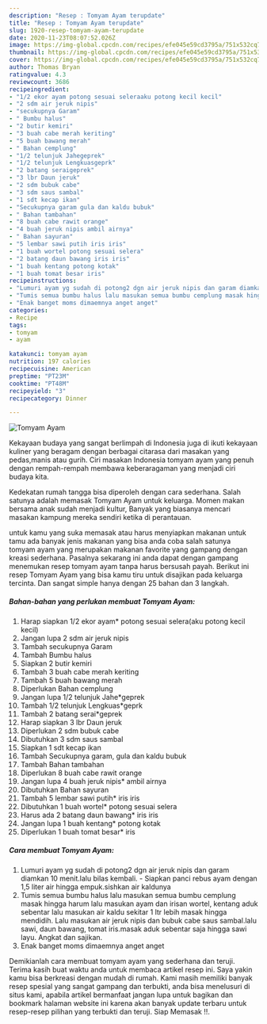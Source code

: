 ```yaml
---
description: "Resep : Tomyam Ayam terupdate"
title: "Resep : Tomyam Ayam terupdate"
slug: 1920-resep-tomyam-ayam-terupdate
date: 2020-11-23T08:07:52.026Z
image: https://img-global.cpcdn.com/recipes/efe045e59cd3795a/751x532cq70/tomyam-ayam-foto-resep-utama.jpg
thumbnail: https://img-global.cpcdn.com/recipes/efe045e59cd3795a/751x532cq70/tomyam-ayam-foto-resep-utama.jpg
cover: https://img-global.cpcdn.com/recipes/efe045e59cd3795a/751x532cq70/tomyam-ayam-foto-resep-utama.jpg
author: Thomas Bryan
ratingvalue: 4.3
reviewcount: 3686
recipeingredient:
- "1/2 ekor ayam potong sesuai seleraaku potong kecil kecil"
- "2 sdm air jeruk nipis"
- "secukupnya Garam"
- " Bumbu halus"
- "2 butir kemiri"
- "3 buah cabe merah keriting"
- "5 buah bawang merah"
- " Bahan cemplung"
- "1/2 telunjuk Jahegeprek"
- "1/2 telunjuk Lengkuasgeprk"
- "2 batang seraigeprek"
- "3 lbr Daun jeruk"
- "2 sdm bubuk cabe"
- "3 sdm saus sambal"
- "1 sdt kecap ikan"
- "Secukupnya garam gula dan kaldu bubuk"
- " Bahan tambahan"
- "8 buah cabe rawit orange"
- "4 buah jeruk nipis ambil airnya"
- " Bahan sayuran"
- "5 lembar sawi putih iris iris"
- "1 buah wortel potong sesuai selera"
- "2 batang daun bawang iris iris"
- "1 buah kentang potong kotak"
- "1 buah tomat besar iris"
recipeinstructions:
- "Lumuri ayam yg sudah di potong2 dgn air jeruk nipis dan garam diamkan 10 menit.lalu bilas kembali. Siapkan panci rebus ayam dengan 1,5 liter air hingga empuk.sishkan air kaldunya"
- "Tumis semua bumbu halus lalu masukan semua bumbu cemplung masak hingga harum lalu masukan ayam dan irisan wortel, kentang aduk sebentar lalu masukan air kaldu sekitar 1 ltr lebih masak hingga mendidih. Lalu masukan air jeruk nipis dan bubuk cabe saus sambal.lalu sawi, daun bawang, tomat iris.masak aduk sebentar saja hingga sawi layu. Angkat dan sajikan."
- "Enak banget moms dimaemnya anget anget"
categories:
- Recipe
tags:
- tomyam
- ayam

katakunci: tomyam ayam 
nutrition: 197 calories
recipecuisine: American
preptime: "PT23M"
cooktime: "PT48M"
recipeyield: "3"
recipecategory: Dinner

---
```



![Tomyam Ayam](https://img-global.cpcdn.com/recipes/efe045e59cd3795a/751x532cq70/tomyam-ayam-foto-resep-utama.jpg)

Kekayaan budaya yang sangat berlimpah di Indonesia juga di ikuti kekayaan kuliner yang beragam dengan berbagai citarasa dari masakan yang pedas,manis atau gurih. Ciri masakan Indonesia tomyam ayam yang penuh dengan rempah-rempah membawa keberaragaman yang menjadi ciri budaya kita.




Kedekatan rumah tangga bisa diperoleh dengan cara sederhana. Salah satunya adalah memasak Tomyam Ayam untuk keluarga. Momen makan bersama anak sudah menjadi kultur, Banyak yang biasanya mencari masakan kampung mereka sendiri ketika di perantauan.

untuk kamu yang suka memasak atau harus menyiapkan makanan untuk tamu ada banyak jenis makanan yang bisa anda coba salah satunya tomyam ayam yang merupakan makanan favorite yang gampang dengan kreasi sederhana. Pasalnya sekarang ini anda dapat dengan gampang menemukan resep tomyam ayam tanpa harus bersusah payah.
Berikut ini resep Tomyam Ayam yang bisa kamu tiru untuk disajikan pada keluarga tercinta. Dan sangat simple hanya dengan 25 bahan dan 3 langkah.


<!--inarticleads1-->

##### Bahan-bahan yang perlukan membuat Tomyam Ayam:

1. Harap siapkan 1/2 ekor ayam* potong sesuai selera(aku potong kecil kecil)
1. Jangan lupa 2 sdm air jeruk nipis
1. Tambah secukupnya Garam
1. Tambah  Bumbu halus
1. Siapkan 2 butir kemiri
1. Tambah 3 buah cabe merah keriting
1. Tambah 5 buah bawang merah
1. Diperlukan  Bahan cemplung
1. Jangan lupa 1/2 telunjuk Jahe*geprek
1. Tambah 1/2 telunjuk Lengkuas*geprk
1. Tambah 2 batang serai*geprek
1. Harap siapkan 3 lbr Daun jeruk
1. Diperlukan 2 sdm bubuk cabe
1. Dibutuhkan 3 sdm saus sambal
1. Siapkan 1 sdt kecap ikan
1. Tambah Secukupnya garam, gula dan kaldu bubuk
1. Tambah  Bahan tambahan
1. Diperlukan 8 buah cabe rawit orange
1. Jangan lupa 4 buah jeruk nipis* ambil airnya
1. Dibutuhkan  Bahan sayuran
1. Tambah 5 lembar sawi putih* iris iris
1. Dibutuhkan 1 buah wortel* potong sesuai selera
1. Harus ada 2 batang daun bawang* iris iris
1. Jangan lupa 1 buah kentang* potong kotak
1. Diperlukan 1 buah tomat besar* iris




<!--inarticleads2-->

##### Cara membuat  Tomyam Ayam:

1. Lumuri ayam yg sudah di potong2 dgn air jeruk nipis dan garam diamkan 10 menit.lalu bilas kembali. - Siapkan panci rebus ayam dengan 1,5 liter air hingga empuk.sishkan air kaldunya
1. Tumis semua bumbu halus lalu masukan semua bumbu cemplung masak hingga harum lalu masukan ayam dan irisan wortel, kentang aduk sebentar lalu masukan air kaldu sekitar 1 ltr lebih masak hingga mendidih. Lalu masukan air jeruk nipis dan bubuk cabe saus sambal.lalu sawi, daun bawang, tomat iris.masak aduk sebentar saja hingga sawi layu. Angkat dan sajikan.
1. Enak banget moms dimaemnya anget anget




Demikianlah cara membuat tomyam ayam yang sederhana dan teruji. Terima kasih buat waktu anda untuk membaca artikel resep ini. Saya yakin kamu bisa berkreasi dengan mudah di rumah. Kami masih memiliki banyak resep spesial yang sangat gampang dan terbukti, anda bisa menelusuri di situs kami, apabila artikel bermanfaat jangan lupa untuk bagikan dan bookmark halaman website ini karena akan banyak update terbaru untuk resep-resep pilihan yang terbukti dan teruji. Siap Memasak !!. 
